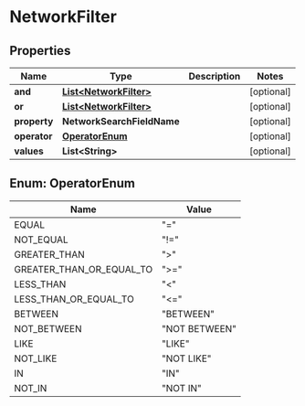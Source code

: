 

# NetworkFilter


## Properties

| Name | Type | Description | Notes |
|------------ | ------------- | ------------- | -------------|
|**and** | [**List&lt;NetworkFilter&gt;**](NetworkFilter.md) |  |  [optional] |
|**or** | [**List&lt;NetworkFilter&gt;**](NetworkFilter.md) |  |  [optional] |
|**property** | **NetworkSearchFieldName** |  |  [optional] |
|**operator** | [**OperatorEnum**](#OperatorEnum) |  |  [optional] |
|**values** | **List&lt;String&gt;** |  |  [optional] |



## Enum: OperatorEnum

| Name | Value |
|---- | -----|
| EQUAL | &quot;&#x3D;&quot; |
| NOT_EQUAL | &quot;!&#x3D;&quot; |
| GREATER_THAN | &quot;&gt;&quot; |
| GREATER_THAN_OR_EQUAL_TO | &quot;&gt;&#x3D;&quot; |
| LESS_THAN | &quot;&lt;&quot; |
| LESS_THAN_OR_EQUAL_TO | &quot;&lt;&#x3D;&quot; |
| BETWEEN | &quot;BETWEEN&quot; |
| NOT_BETWEEN | &quot;NOT BETWEEN&quot; |
| LIKE | &quot;LIKE&quot; |
| NOT_LIKE | &quot;NOT LIKE&quot; |
| IN | &quot;IN&quot; |
| NOT_IN | &quot;NOT IN&quot; |



